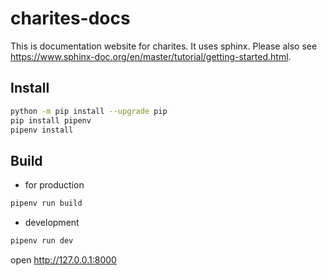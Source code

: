 # charites-docs

This is documentation website for charites. It uses sphinx. Please also see https://www.sphinx-doc.org/en/master/tutorial/getting-started.html.

## Install

```bash
python -m pip install --upgrade pip
pip install pipenv
pipenv install
```

## Build

- for production

```bash
pipenv run build
```

- development

```bash
pipenv run dev
```

open http://127.0.0.1:8000
